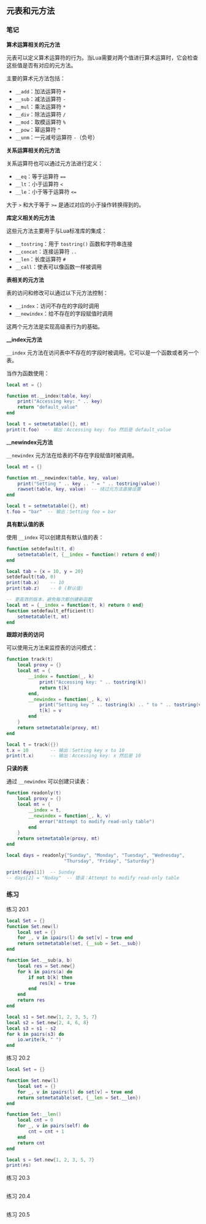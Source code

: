 ## 元表和元方法

### 笔记

**算术运算相关的元方法**

元表可以定义算术运算符的行为。当Lua需要对两个值进行算术运算时，它会检查这些值是否有对应的元方法。

主要的算术元方法包括：
- `__add`：加法运算符 `+`
- `__sub`：减法运算符 `-`
- `__mul`：乘法运算符 `*`
- `__div`：除法运算符 `/`
- `__mod`：取模运算符 `%`
- `__pow`：幂运算符 `^`
- `__unm`：一元减号运算符 `-`（负号）

**关系运算相关的元方法**

关系运算符也可以通过元方法进行定义：
- `__eq`：等于运算符 `==`
- `__lt`：小于运算符 `<`
- `__le`：小于等于运算符 `<=`

大于 `>` 和大于等于 `>=` 是通过对应的小于操作转换得到的。

**库定义相关的元方法**

这些元方法主要用于与Lua标准库的集成：
- `__tostring`：用于 `tostring()` 函数和字符串连接
- `__concat`：连接运算符 `..`
- `__len`：长度运算符 `#`
- `__call`：使表可以像函数一样被调用

**表相关的元方法**

表的访问和修改可以通过以下元方法控制：
- `__index`：访问不存在的字段时调用
- `__newindex`：给不存在的字段赋值时调用

这两个元方法是实现高级表行为的基础。

**__index元方法**

`__index` 元方法在访问表中不存在的字段时被调用。它可以是一个函数或者另一个表。

当作为函数使用：
```lua
local mt = {}

function mt.__index(table, key)
    print("Accessing key: " .. key)
    return "default_value"
end

local t = setmetatable({}, mt)
print(t.foo)  -- 输出：Accessing key: foo 然后是 default_value
```

__**newindex元方法**

`__newindex` 元方法在给表的不存在字段赋值时被调用。

```lua
local mt = {}

function mt.__newindex(table, key, value)
    print("Setting " .. key .. " = " .. tostring(value))
    rawset(table, key, value)  -- 绕过元方法直接设置
end

local t = setmetatable({}, mt)
t.foo = "bar"  -- 输出：Setting foo = bar
```

**具有默认值的表**

使用 `__index` 可以创建具有默认值的表：

```lua
function setdefault(t, d)
    setmetatable(t, {__index = function() return d end})
end

local tab = {x = 10, y = 20}
setdefault(tab, 0)
print(tab.x)    -- 10
print(tab.z)    -- 0 (默认值)

-- 更高效的版本，避免每次都创建新函数
local mt = {__index = function(t, k) return 0 end}
function setdefault_efficient(t)
    setmetatable(t, mt)
end
```

**跟踪对表的访问**

可以使用元方法来监控表的访问模式：

```lua
function track(t)
    local proxy = {}
    local mt = {
        __index = function(_, k)
            print("Accessing key: " .. tostring(k))
            return t[k]
        end,
        __newindex = function(_, k, v)
            print("Setting key " .. tostring(k) .. " to " .. tostring(v))
            t[k] = v
        end
    }
    return setmetatable(proxy, mt)
end

local t = track({})
t.x = 10        -- 输出：Setting key x to 10
print(t.x)      -- 输出：Accessing key: x 然后是 10
```

**只读的表**

通过 `__newindex` 可以创建只读表：

```lua
function readonly(t)
    local proxy = {}
    local mt = {
        __index = t,
        __newindex = function(_, k, v)
            error("Attempt to modify read-only table")
        end
    }
    return setmetatable(proxy, mt)
end

local days = readonly{"Sunday", "Monday", "Tuesday", "Wednesday",
                     "Thursday", "Friday", "Saturday"}

print(days[1])  -- Sunday
-- days[2] = "Noday"  -- 错误：Attempt to modify read-only table
```

### 练习

练习 20.1

```lua
local Set = {}
function Set.new(l)
    local set = {}
    for _, v in ipairs(l) do set[v] = true end
    return setmetatable(set, {__sub = Set.__sub})
end

function Set.__sub(a, b)
    local res = Set.new{}
    for k in pairs(a) do
        if not b[k] then
            res[k] = true
        end
    end
    return res
end

local s1 = Set.new{1, 2, 3, 5, 7}
local s2 = Set.new{2, 4, 6, 8}
local s3 = s1 - s2
for k in pairs(s3) do
    io.write(k, " ")
end
```

练习 20.2

```lua
local Set = {}

function Set.new(l)
    local set = {}
    for _, v in ipairs(l) do set[v] = true end
    return setmetatable(set, {__len = Set.__len})
end

function Set:__len()
    local cnt = 0
    for _, v in pairs(self) do
        cnt = cnt + 1 
    end
    return cnt
end

local s = Set.new{1, 2, 3, 5, 7}
print(#s)
```

练习 20.3

```lua

```

练习 20.4

```lua

```

练习 20.5

```lua

```